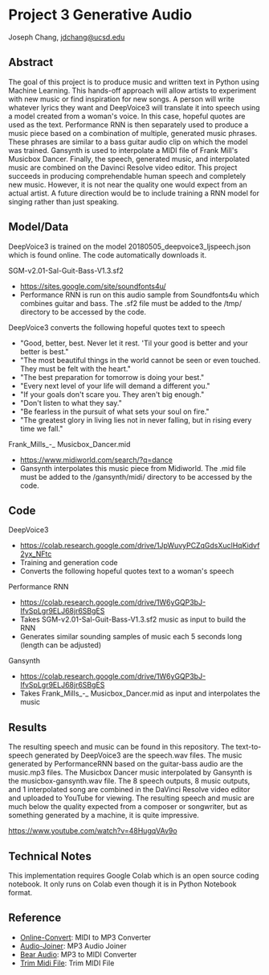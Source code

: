 # Project 3 Generative Audio

Joseph Chang, jdchang@ucsd.edu

## Abstract

The goal of this project is to produce music and written text in Python using Machine Learning. This hands-off approach will allow artists to experiment with new music or find inspiration for new songs. A person will write whatever lyrics they want and DeepVoice3 will translate it into speech using a model created from a woman's voice. In this case, hopeful quotes are used as the text. Performance RNN is then separately used to produce a music piece based on a combination of multiple, generated music phrases. These phrases are similar to a bass guitar audio clip on which the model was trained. Gansynth is used to interpolate a MIDI file of Frank Mill's Musicbox Dancer. Finally, the speech, generated music, and interpolated music are combined on the Davinci Resolve video editor. This project succeeds in producing comprehendable human speech and completely new music. However, it is not near the quality one would expect from an actual artist. A future direction would be to include training a RNN model for singing rather than just speaking.

## Model/Data

DeepVoice3 is trained on the model 20180505_deepvoice3_ljspeech.json which is found online. The code automatically downloads it.

SGM-v2.01-Sal-Guit-Bass-V1.3.sf2
- https://sites.google.com/site/soundfonts4u/
- Performance RNN is run on this audio sample from Soundfonts4u which combines guitar and bass. The .sf2 file must be added to the /tmp/ directory to be accessed by the code.

DeepVoice3 converts the following hopeful quotes text to speech
- "Good, better, best. Never let it rest. 'Til your good is better and your better is best."
- "The most beautiful things in the world cannot be seen or even touched. They must be felt with the heart."
- "The best preparation for tomorrow is doing your best."
- "Every next level of your life will demand a different you."
- "If your goals don't scare you. They aren't big enough."
- "Don't listen to what they say."
- "Be fearless in the pursuit of what sets your soul on fire."
- "The greatest glory in living lies not in never falling, but in rising every time we fall."

Frank_Mills_-_ Musicbox_Dancer.mid
- https://www.midiworld.com/search/?q=dance
- Gansynth interpolates this music piece from Midiworld. The .mid file must be added to the /gansynth/midi/ directory to be accessed by the code.

## Code

DeepVoice3 
- https://colab.research.google.com/drive/1JpWuvyPCZqGdsXuclHqKidvf2yx_NFtc
- Training and generation code
- Converts the following hopeful quotes text to a woman's speech

Performance RNN
- https://colab.research.google.com/drive/1W6yGQP3bJ-IfvSpLgr9ELJ68jr6SBgES
- Takes SGM-v2.01-Sal-Guit-Bass-V1.3.sf2 music as input to build the RNN
- Generates similar sounding samples of music each 5 seconds long (length can be adjusted)

Gansynth
- https://colab.research.google.com/drive/1W6yGQP3bJ-IfvSpLgr9ELJ68jr6SBgES
- Takes Frank_Mills_-_ Musicbox_Dancer.mid as input and interpolates the music


## Results

The resulting speech and music can be found in this repository. The text-to-speech generated by DeepVoice3 are the speech.wav files. The music generated by PerformanceRNN based on the guitar-bass audio are the music.mp3 files. The Musicbox Dancer music interpolated by Gansynth is the musicbox-gansynth.wav file. The 8 speech outputs, 8 music outputs, and 1 interpolated song are combined in the DaVinci Resolve video editor and uploaded to YouTube for viewing. The resulting speech and music are much below the quality expected from a composer or songwriter, but as something generated by a machine, it is quite impressive. 

https://www.youtube.com/watch?v=48HugqVAv9o


## Technical Notes

This implementation requires Google Colab which is an open source coding notebook. It only runs on Colab even though it is in Python Notebook format. 

## Reference

- [Online-Convert](https://www.online-convert.com/result/9cb76d5d-bee8-4ac5-be68-72409cc61c6e): MIDI to MP3 Converter
- [Audio-Joiner](https://audio-joiner.com/): MP3 Audio Joiner
- [Bear Audio](https://www.bearaudiotool.com/mp3-to-midi): MP3 to MIDI Converter
- [Trim Midi File](http://midi.mathewvp.com/midiTrim.php): Trim MIDI File


